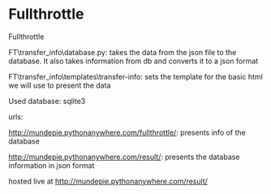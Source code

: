 # Fullthrottle
Fullthrottle

FT\transfer_info\database.py: takes the data from the json file to the database. It also takes information from db and converts it to a json format

FT\transfer_info\templates\transfer-info: sets the template for the basic html we will use to present the data  

Used database: sqlite3

urls:

http://mundepie.pythonanywhere.com/fullthrottle/: presents info of the database

http://mundepie.pythonanywhere.com/result/: presents the database information in json format

hosted live at http://mundepie.pythonanywhere.com/result/
